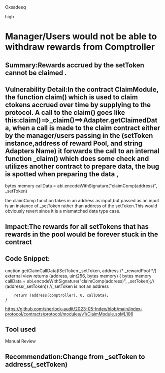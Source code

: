 Oxsadeeq

high

# Manager/Users would not be able to withdraw rewards from Comptroller

## Summary:Rewards accrued by the setToken cannot be claimed .

## Vulnerability Detail:In the contract ClaimModule, the function claim() which is used to claim ctokens accrued over time by supplying to the protocol. A call to the claim() goes like this:claim()==>_claim()==>Adapter.getClaimedData, when a call is made to the claim contract either by the manager/users passing in the (setToken instance,address of reward Pool, and string Adapters Name) it forwards the call  to an internal function _claim() which does some check and utilizes another contract to prepare data, the bug is spotted when preparing the data ,
bytes memory callData = abi.encodeWithSignature("claimComp(address)", _setToken)

the claimComp function takes in an address as input,but passed as an input is an instance of _setToken rather than address of the setToken.This would obviously revert since it is a mismatched data type case.

## Impact:The rewards for all setTokens that has rewards in the pool would be forever stuck in the contract

## Code Snippet:
unction getClaimCallData(ISetToken _setToken, address /* _rewardPool */) external view returns (address, uint256, bytes memory) {
        bytes memory callData = abi.encodeWithSignature("claimComp(address)", _setToken);// (address(_setToken))
        //_setToken is not an address 

        return (address(comptroller), 0, callData);
    }
https://github.com/sherlock-audit/2023-05-Index/blob/main/index-protocol/contracts/protocol/modules/v1/ClaimModule.sol#L106

## Tool used

Manual Review

## Recommendation:Change from _setToken to address(_setToken)
